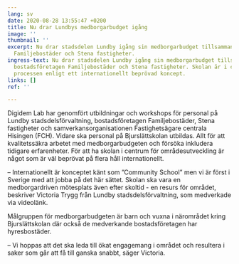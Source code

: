 ```yaml
---
lang: sv
date: 2020-08-28 13:55:47 +0200
title: Nu drar Lundbys medborgarbudget igång
image: ''
thumbnail: ''
excerpt: Nu drar stadsdelen Lundby igång sin medborgarbudget tillsammans med bostadsföretagen
  Familjebostäder och Stena fastigheter.
ingress-text: Nu drar stadsdelen Lundby igång sin medborgarbudget tillsammans med
  bostadsföretagen Familjebostäder och Stena fastigheter. Skolan är i centrum för
  processen enligt ett internationellt beprövad koncept.
links: []
ref: ''

---
```

Digidem Lab har genomfört utbildningar och workshops för personal på Lundby stadsdelsförvaltning, bostadsföretagen Familjebostäder, Stena fastigheter och samverkansorganisationen Fastighetsägare centrala Hisingen (FCH). Vidare ska personal på Bjurslättskolan utbildas. Allt för att kvalitetssäkra arbetet med medborgarbudgeten och försöka inkludera tidigare erfarenheter. För att ha skolan i centrum för områdesutveckling är något som är väl beprövat på flera håll internationellt.

– Internationellt är konceptet känt  som ”Community School” men vi är först i Sverige med att jobba på det här sättet. Skolan ska vara en medborgardriven mötesplats även efter skoltid - en resurs för området, beskriver Victoria Trygg från Lundby stadsdelsförvaltning, som medverkade via videolänk. 

Målgruppen för medborgarbudgeten är barn och vuxna i närområdet kring Bjurslättskolan där också de medverkande bostadsföretagen har hyresbostäder. 

– Vi hoppas att det ska leda till ökat engagemang i området och resultera i saker som går att få till ganska snabbt, säger Victoria.